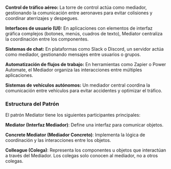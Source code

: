 
 **Control de tráfico aéreo:** 
 La torre de control actúa como mediador, gestionando la comunicación entre aeronaves para evitar colisiones y coordinar aterrizajes y despegues.
    
  **Interfaces de usuario (UI):** 
  En aplicaciones con elementos de interfaz gráfica complejos (botones, menús, cuadros de texto), Mediator centraliza la coordinación entre los componentes.
    
 **Sistemas de chat:**
  En plataformas como Slack o Discord, un servidor actúa como mediador, gestionando mensajes entre usuarios o grupos.
    
  **Automatización de flujos de trabajo:**
   En herramientas como Zapier o Power Automate, el Mediador organiza las interacciones entre múltiples aplicaciones.
    
  **Sistemas de vehículos autónomos:** 
  Un mediador central coordina la comunicación entre vehículos para evitar accidentes y optimizar el tráfico.

### **Estructura del Patrón**

El patrón Mediator tiene los siguientes participantes principales:

  **Mediator (Interfaz Mediador)**:
   Define una interfaz para comunicar objetos.
    
   **Concrete Mediator (Mediador Concreto)**: Implementa la lógica de coordinación y las interacciones entre los objetos.
    
  **Colleague (Colega)**: Representa los componentes u objetos que interactúan a través del Mediador. Los colegas solo conocen al mediador, no a otros colegas.